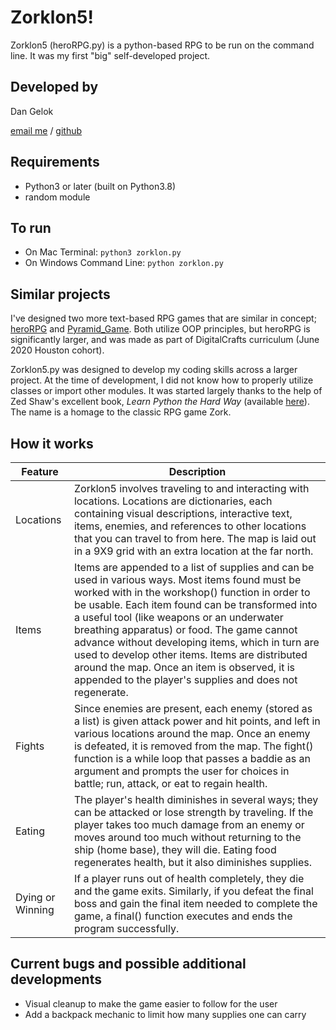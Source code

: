 # Zorklon5!

Zorklon5 (heroRPG.py) is a python-based RPG to be run on the command line. It was my first "big" self-developed project. 


## Developed by

Dan Gelok

[email me](dgelok@gmail.com) / [github](https://github.com/dgelok)


## Requirements

- Python3 or later (built on Python3.8)
- random module


## To run

- On Mac Terminal: `python3 zorklon.py`
- On Windows Command Line: `python zorklon.py`


## Similar projects

I've designed two more text-based RPG games that are similar in concept; [heroRPG](https://github.com/dgelok/heroRPG) and [Pyramid_Game](https://github.com/dgelok/pyramidGame). Both utilize OOP principles, but heroRPG is significantly larger, and was made as part of DigitalCrafts curriculum (June 2020 Houston cohort). 

Zorklon5.py was designed to develop my coding skills across a larger project. At the time of development, I did not know how to properly utilize classes or import other modules. It was started largely thanks to the help of Zed Shaw's excellent book, *Learn Python the Hard Way* (available [here](https://www.amazon.com/Learn-Python-Hard-Way-Introduction/dp/0134692888/ref=sr_1_1?keywords=python+the+hard+way&qid=1577465107&sr=8-1)). The name is a homage to the classic RPG game Zork.


## How it works

| Feature | Description |
| ----------- | ----------- |
| Locations | Zorklon5 involves traveling to and interacting with locations. Locations are dictionaries, each containing visual descriptions, interactive text, items, enemies, and references to other locations that you can travel to from here. The map is laid out in a 9X9 grid with an extra location at the far north. |
| Items | Items are appended to a list of supplies and can be used in various ways. Most items found must be worked with in the workshop() function in order to be usable. Each item found can be transformed into a useful tool (like weapons or an underwater breathing apparatus) or food. The game cannot advance without developing items, which in turn are used to develop other items. Items are distributed around the map. Once an item is observed, it is appended to the player's supplies and does not regenerate.|
| Fights | Since enemies are present, each enemy (stored as a list) is given attack power and hit points, and left in various locations around the map. Once an enemy is defeated, it is removed from the map. The fight() function is a while loop that passes a baddie as an argument and prompts the user for choices in battle; run, attack, or eat to regain health.|
| Eating | The player's health diminishes in several ways; they can be attacked or lose strength by traveling. If the player takes too much damage from an enemy or moves around too much without returning to the ship (home base), they will die. Eating food regenerates health, but it also diminishes supplies.|
| Dying or Winning | If a player runs out of health completely, they die and the game exits. Similarly, if you defeat the final boss and gain the final item needed to complete the game, a final() function executes and ends the program successfully.|


## Current bugs and possible additional developments

- Visual cleanup to make the game easier to follow for the user
- Add a backpack mechanic to limit how many supplies one can carry
